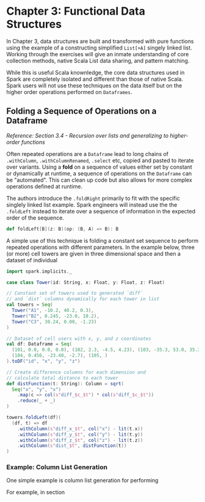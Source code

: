 # Chapter 3: Functional Data Structures

In Chapter 3, data structures are built and transformed with pure functions
using the example of a constructing simplified `List[+A]` singely linked list.
Working through the exercises will give an inmate understanding of core collection
methods, native Scala List data sharing, and pattern matching.

While this is useful Scala knownledge, the core data structures used in Spark are
completely isolated and different than those of native Scala. Spark users will not
use these techniques on the data itself but on the higher order operations performed
on `Dataframes`.

## Folding a Sequence of Operations on a Dataframe

_Reference: Section 3.4 - Recursion over lists and generalizing to higher-order functions_

Often repeated operations are a `Dataframe` lead to long chains of `.withColumn`,
`.withColumnRenamed`, `.select` etc, copied and pasted to iterate over variants.
Using a **fold** on a sequence of values either set by constant or dynamically at runtime,
a sequence of operations on the `Dataframe` can be "automated". This can clean up code
but also allows for more complex operations defined at runtime.

The authors introduce the `.foldRight` primarily to fit with the specific singlely linked
list example. Spark engineers will instead use the the `.foldLeft` instead to iterate over
a sequence of information in the expected order of the sequence.

```scala
def foldLeft[B](z: B)(op: (B, A) => B): B
```

A simple use of this technique is folding a constant set sequence to perform repeated
operations with different parameters. In the example below, three (or more) cell towers
are given in three dimensional space and then a dataset of individual

```scala
import spark.implicits._

case class Tower(id: String, x: Float, y: Float, z: Float)

// Constant set of towers used to generated `diff` 
// and `dist` columns dynamically for each tower in list
val towers = Seq(
  Tower("A1", -10.2, 40.2, 0.3),
  Tower("B2", 0.245, -23.0, 10.2),
  Tower("C3", 30.24, 0.00, -1.23)
)

// Dataset of cell users with x, y, and z coordinates
val df: Dataframe = Seq(
  (101, 0.0, 0.0, 0.0), (102, 2.3, -4.5, 4.23), (103, -35.3, 53.0, 35.2),
  (104, 0.456, -23.40, -2.7), (105, )
).toDF("id", "x", "y", "z")

// Create difference columns for each dimension and 
// calculate total distance to each tower
def distFunction(t: String): Column = sqrt(
  Seq("x", "y", "x")
    .map(c => col(s"diff_$c_$t") * col(s"diff_$c_$t"))
    .reduce(_ + _)
)

towers.foldLeft(df)(
  (df, t) => df
    .withColumn(s"diff_x_$t", col("x") - lit(t.x))
    .withColumn(s"diff_y_$t", col("y") - lit(t.y))
    .withColumn(s"diff_z_$t", col("z") - lit(t.z))
    .withColumn(s"dist_$t", distFunction(t))
)

```

### Example: Column List Generation

One simple example is column list generation for performing

For example, in section 